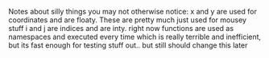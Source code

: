 Notes about silly things you may not otherwise notice:
	x and y are used for coordinates and are floaty. These are pretty much just used for mousey stuff
	i and j are indices and are inty.
	right now functions are used as namespaces and executed every time which is really terrible and inefficient, but its fast enough for testing stuff out.. but still should change this later
